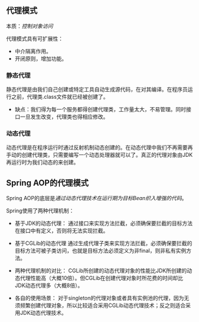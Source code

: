 ## 代理模式
本质：*控制对象访问*

代理模式具有可扩展性：
- 中介隔离作用。
- 开闭原则，增加功能。

### 静态代理

静态代理是由我们自己创建或特定工具自动生成源代码，在对其编译。在程序员运行之前，代理类.class文件就已经被创建了。
- 缺点：我们得为每一个服务都得创建代理类，工作量太大，不易管理。同时接口一旦发生改变，代理类也得相应修改。 

### 动态代理
动态代理是在程序运行时通过反射机制动态创建的。在动态代理中我们不再需要再手动的创建代理类，只需要编写一个动态处理器就可以了。真正的代理对象由JDK再运行时为我们动态的来创建。

## Spring AOP的代理模式
Spring AOP的底层是*通过动态代理技术在运行期为目标Bean织入增强的代码*。

Spring使用了两种代理机制：
- 基于JDK的动态代理：
通过接口来实现方法拦截，必须确保要拦截的目标方法在接口中有定义，否则将无法实现拦截。

- 基于CGLib的动态代理
通过生成代理子类来实现方法拦截，必须确保要拦截的目标方法可被子类访问，也就是目标方法必须定义为非final，则非私有实例方法。

- 两种代理机制的对比：
CGLib所创建的动态代理对象的性能比JDK所创建的动态代理性能高（大概10倍）。但CGLib在创建代理对象时所花费的时间却比JDK动态代理多（大概8倍）。

- 各自的使用场景：
对于singleton的代理对象或者具有实例池的代理，因为无须频繁创建代理对象，所以比较适合采用CGLib动态代理技术；反之则适合采用JDK动态代理技术。

